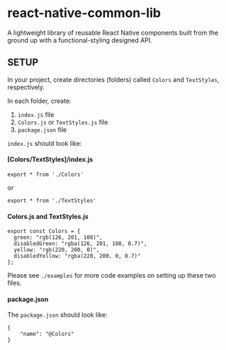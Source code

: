 # react-native-common-lib

A lightweight library of reusable React Native components built from the ground up with a functional-styling designed API.

## SETUP

In your project, create directories (folders) called `Colors` and `TextStyles`, respectively.

In each folder, create:

1) `index.js` file
2) `Colors.js` or `TextStyles.js` file
3) `package.json` file

`index.js` should look like:

#### [Colors/TextStyles]/index.js


```
export * from './Colors'
```

or

```
export * from './TextStyles'
```


#### Colors.js and TextStyles.js

```
export const Colors = {
  green: "rgb(126, 201, 108)",
  disabledGreen: "rgba(126, 201, 108, 0.7)",
  yellow: "rgb(220, 200, 0)",
  disabledYellow: "rgba(220, 200, 0, 0.7)"
};
```

Please see `./examples` for more code examples on setting up these two files.

#### package.json

The `package.json` should look like:

```
{
    "name": "@Colors"
}
```

